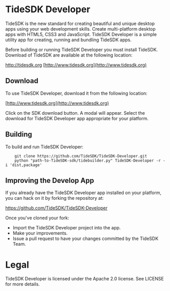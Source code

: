 # TideSDK Developer

TideSDK is the new standard for creating beautiful and unique desktop apps using your web development skills. Create multi-platform desktop apps with HTML5, CSS3 and JavaScript. TideSDK Developer is a simple utility app for creating, running and bundling TideSDK apps.

Before building or running TideSDK Developer you must install TideSDK. Download of TideSDK are available at the following location:

http://tidesdk.org
[http://www.tidesdk.org](http://www.tidesdk.org)

## Download

To use TideSDK Developer, download it from the following location:

[http://www.tidesdk.org](http://www.tidesdk.org)

Click on the SDK download button. A modal will appear. Select the download for TideSDK Developer app appropriate for your platform.

## Building

To build and run TideSDK Developer:

```
	git clone https://github.com/TideSDK/TideSDK-Developer.git
	python "path-to-TideSDK-sdk/tidebuilder.py" TideSDK-Developer -r -i 'dist,package'
```

## Improving the Develop App

If you already have the TideSDK Developer app installed on your platform, you can hack on it by forking the repository at:

https://github.com/TideSDK/TideSDK-Developer

Once you've cloned your fork:

* Import the TideSDK Developer project into the app.
* Make your improvements.
* Issue a pull request to have your changes committed by the TideSDK Team.

# Legal
TideSDK Developer is licensed under the Apache 2.0 license. See LICENSE for more details.
